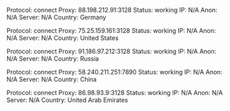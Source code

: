 Protocol: connect
Proxy: 88.198.212.91:3128
Status: working
IP: N/A
Anon: N/A
Server: N/A
Country: Germany

Protocol: connect
Proxy: 75.25.159.161:3128
Status: working
IP: N/A
Anon: N/A
Server: N/A
Country: United States

Protocol: connect
Proxy: 91.186.97.212:3128
Status: working
IP: N/A
Anon: N/A
Server: N/A
Country: Russia

Protocol: connect
Proxy: 58.240.211.251:7890
Status: working
IP: N/A
Anon: N/A
Server: N/A
Country: China

Protocol: connect
Proxy: 86.98.93.9:3128
Status: working
IP: N/A
Anon: N/A
Server: N/A
Country: United Arab Emirates

